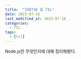 ```yaml
---
title:  "230716 일 TIL"
date: 2023-07-16
last_modified_at: 2023-07-16
categories: 
  - TIL
tags:
  - [til]
---
```


Node.js란 무엇인지에 대해 정리해봤다.

